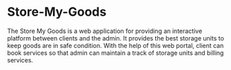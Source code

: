 # Store-My-Goods
The Store My Goods is a web application for providing an interactive platform between clients and the admin. It provides the best storage units to keep goods are in safe condition. With the help of this web portal, client can book services so that admin can maintain a track of storage units and billing services.
